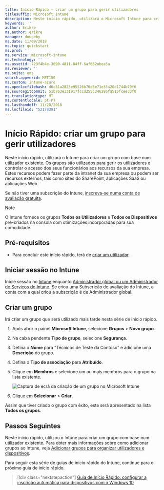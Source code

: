 ```yaml
---
title: Início Rápido – criar um grupo para gerir utilizadores
titlesuffix: Microsoft Intune
description: Neste início rápido, utilizará o Microsoft Intune para criar um grupo com base em utilizadores já existentes.
keywords: ''
author: Erikre
ms.author: erikre
manager: dougeby
ms.date: 11/09/2018
ms.topic: quickstart
ms.prod: ''
ms.service: microsoft-intune
ms.technology: ''
ms.assetid: 723f4b4e-3090-4811-84ff-6af652abea5a
ms.reviewer: ''
ms.suite: ems
search.appverid: MET150
ms.custom: intune-azure
ms.openlocfilehash: d6c51a2823e95526b76e5e71e35420d1744b70f6
ms.sourcegitcommit: 51b763e131917fccd255c346286fa515fcee33f0
ms.translationtype: MT
ms.contentlocale: pt-PT
ms.lasthandoff: 11/20/2018
ms.locfileid: "52178391"
---
```

# <a name="quickstart-create-a-group-to-manage-users"></a>Início Rápido: criar um grupo para gerir utilizadores

Neste início rápido, utilizará o Intune para criar um grupo com base num utilizador existente. Os grupos são utilizados para gerir os utilizadores e controlar o acesso dos seus funcionários aos recursos da sua empresa. Estes recursos podem fazer parte da intranet da sua empresa ou podem ser recursos externos, tais como sites do SharePoint, aplicações SaaS ou aplicações Web.

Se não tiver uma subscrição do Intune, [inscreva-se numa conta de avaliação gratuita](free-trial-sign-up.md).

>[!NOTE]
>O Intune fornece os grupos **Todos os Utilizadores** e **Todos os Dispositivos** pré-criados na consola com otimizações incorporadas para sua comodidade.

## <a name="prerequisites"></a>Pré-requisitos

- Para concluir este início rápido, terá de [criar um utilizador](quickstart-create-user.md).

## <a name="sign-in-to-intune"></a>Iniciar sessão no Intune

Inicie sessão no [Intune](https://aka.ms/intuneportal) enquanto [Administrador global ou um Administrador de Serviços do Intune](users-add.md#types-of-administrators). Se criou uma Subscrição de avaliação do Intune, a conta com a qual criou a subscrição é de Administrador global.

## <a name="create-a-group"></a>Criar um grupo

Irá criar um grupo que será utilizado mais tarde nesta série de início rápido.

1. Após abrir o painel **Microsoft Intune**, selecione **Grupos** > **Novo grupo**.
2. Na caixa pendente **Tipo de grupo**, selecione **Segurança**.
3. Defina o **Nome** para "Técnicos de Teste da Contoso" e adicione uma **Descrição** do grupo.
4. Defina o **Tipo de associação** para **Atribuído**. 
5. Clique em **Membros** e selecione um ou mais membros para o grupo na lista existente.

    ![Captura de ecrã da criação de um grupo no Microsoft Intune](./media/quickstart-use-groups-01.png)

6. Clique em **Selecionar** > **Criar**.

Assim que tiver criado o grupo com êxito, este será apresentado na lista **Todos os grupos**. 

## <a name="next-steps"></a>Passos Seguintes

Neste início rápido, utilizou o Intune para criar um grupo com base num utilizador existente. Para obter mais informações sobre como adicionar grupos ao Intune, veja [Adicionar grupos para organizar utilizadores e dispositivos](groups-add.md).

Para seguir esta série de guias de início rápido do Intune, continue para o próximo guia de início rápido.

> [!div class="nextstepaction"]
> [Guia de Início Rápido: configurar a inscrição automática para dispositivos com o Windows 10](quickstart-setup-auto-enrollment.md)
